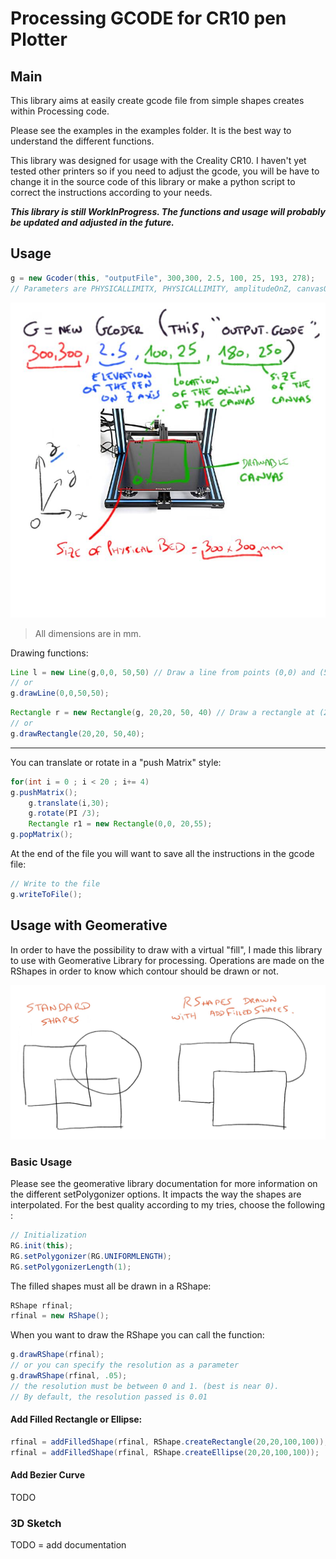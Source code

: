 # Processing GCODE for CR10 pen Plotter



## Main

This library aims at easily create gcode file from simple shapes creates within Processing code.

Please see the examples in the examples folder. It is the best way to understand the different functions.

This library was designed for usage with the Creality CR10. I haven't yet tested other printers so if you need to adjust the gcode, you will be have to change it in the source code of this library or make a python script to correct the instructions according to your needs.

***This library is still WorkInProgress. The functions and usage will probably be updated and adjusted in the future.***

## Usage


```java
g = new Gcoder(this, "outputFile", 300,300, 2.5, 100, 25, 193, 278);
// Parameters are PHYSICALLIMITX, PHYSICALLIMITY, amplitudeOnZ, canvasOriginX, canvasOriginY, canvasWidth, canvasHeight
```

![Gcoder Init](./img/gcoder.jpg)

> All dimensions are in mm.

Drawing functions:

```java
Line l = new Line(g,0,0, 50,50) // Draw a line from points (0,0) and (50,50)
// or
g.drawLine(0,0,50,50);
```

```java
Rectangle r = new Rectangle(g, 20,20, 50, 40) // Draw a rectangle at (20,20) and of dimensions 50x40mm
// or
g.drawRectangle(20,20, 50,40);
```

___


You can translate or rotate in a "push Matrix" style:

```java
for(int i = 0 ; i < 20 ; i+= 4)
g.pushMatrix();
    g.translate(i,30);
    g.rotate(PI /3);
    Rectangle r1 = new Rectangle(0,0, 20,55);
g.popMatrix();
```

At the end of the file you will want to save all the instructions in the gcode file:
```java
// Write to the file
g.writeToFile();
```


## Usage with Geomerative

In order to have the possibility to draw with a virtual "fill", I made this library to use with Geomerative Library for processing. Operations are made on the RShapes in order to know which contour should be drawn or not.

![filled Shapes](./img/filledShapes.jpg)


### Basic Usage

Please see the geomerative library documentation for more information on the different setPolygonizer options. It impacts the way the shapes are interpolated.
For the best quality according to my tries, choose the following :

```java
// Initialization
RG.init(this);
RG.setPolygonizer(RG.UNIFORMLENGTH);
RG.setPolygonizerLength(1);
```

The filled shapes must all be drawn in a RShape:

```java
RShape rfinal;
rfinal = new RShape();
```

When you want to draw the RShape you can call the function:
```java
g.drawRShape(rfinal);
// or you can specify the resolution as a parameter
g.drawRShape(rfinal, .05);
// the resolution must be between 0 and 1. (best is near 0).
// By default, the resolution passed is 0.01
```

#### Add Filled Rectangle or Ellipse:

```java
rfinal = addFilledShape(rfinal, RShape.createRectangle(20,20,100,100));
rfinal = addFilledShape(rfinal, RShape.createEllipse(20,20,100,100));
```

#### Add Bezier Curve
<!-- a faire -->
TODO

### 3D Sketch
TODO = add documentation

